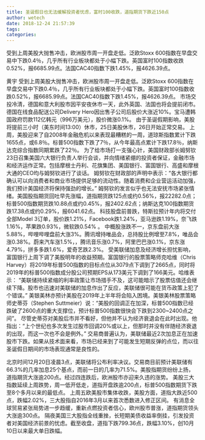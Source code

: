 ```yaml
---
title: 圣诞假日也无法缓解投资者忧虑，富时100收跌，道指期货下跌近150点
author: wetech
date: 2018-12-24 21:57:39
tags: 
categories: 
---
```

受到上周美股大抛售冲击，欧洲股市周一开盘走低。泛欧Stoxx 600指数在早盘交易中下跌0.4％，几乎所有行业板块都处于小幅下跌。英国富时100指数收跌0.52%，报6685.99点。法国CAC40指数下跌1.45%，报4626.39点。
<!-- more -->
黄宇
受到上周美股大抛售冲击，欧洲股市周一开盘走低。泛欧Stoxx 600指数在早盘交易中下跌0.4％，几乎所有行业板块都处于小幅下跌。英国富时100指数收跌0.52%，报6685.99点。法国CAC40指数下跌1.45%，报4626.39点。
市场交投冷清，德国和意大利股市因平安夜休市一天，此外英国、法国也将会提前闭市。
德国在线食品配送公司Delivery Hero因出售子公司后股价大涨近10%。宝马遭韩国政府罚款112亿韩元（996万美元），股价微涨0.1%。
由于圣诞假期影响，美股将提前三小时（美东时间13:00）休市，25日美股休市，26日开始正常交易。
上周，美股迎来了自2008年金融危机以来表现最糟糕的一周，道琼斯指数累计下跌1655点，或6.8％。标普500指数下跌了7％，从今年最高点累计下跌17.8％，纳斯达克综合指数同期累跌了22％。
为了给市场打一支强心针，美国财政部长姆努钦23日召集美国六大银行负责人举行会谈，并向情绪紧绷的投资者保证，金融市场和经济运作正常。包括摩根士丹利、花旗集团、美国银行、富国银行、高盛和摩根大通的CEO均与姆努钦进行了谈话。
姆努钦在财政部的声明中表示：“各大银行都确认可以向消费者和商业市场提供足够的流动性。随着消费和企业营运活动加强，我们预计美国经济将保持强劲的增长。”
姆努钦的发言似乎也无法安抚市场紧张情绪。美国股指期货回吐早先涨幅，道指期货跌125点或约0.56%，报22282.0点；标普500指数期货跌10.88点或约0.45%，报2402.62点；纳斯达克100指数期货跌17.38点或约0.29%，报6041.62点。
科技股盘前普跌，特斯拉预计年内将交付全部Model 3订单，股价跌1.21%，Facebook跌1.24%，亚马逊跌1.19%，奈飞跌1.16%，苹果跌0.93%，微软跌0.54% 。
中概股涨跌不一，京东盘前大涨5.88%，哔哩哔哩盘前大涨3%。腾讯增持唯品会，总持股比例增至7.8%，唯品会涨0.38%。蔚来汽车涨1.5%，，腾讯音乐涨0.7%，阿里巴巴涨0.1%，京东涨4.79%，拼多多跌1.6%，爱奇艺跌2.3%。
受美联储加息及经济增长担忧影响，富国银行上周下调了美股明年的收益预期。富国银行的股票策略师克哈维（Chris Harvey）将2019年标普500指数的目标点位从3079点下调到了2665点，同时将2019年的标普500指数成分股公司预期EPS从173美元下调到了166美元。哈维表示： “美联储持续紧缩的利率政策让市场措手不及，这可能暗示了股票估值还会继续下降。股市也迅速对美联储的加息作出了反应，美联储很可能在货币政策上犯了个错误。”
美银美林亦预计美股在2019年上半年将会陷入困境。美银美林股票策略师史蒂芬（Stephen Suttmeier）说：“美股的回调正在加深，标普500指数已经跌破了2600点的重大支撑位，预计标普500指数很快会下跌到2300~2400点之间”。
尽管史蒂芬对美股后市并不看好，但他并不认为经济衰退会在此时出现。他指出：“上个世纪也多次发生过股市回调20%或以上，但那时并没有伴随经济衰退的出现，而这一次也不会是例外。”
交易商普遍认为，美联储最近2次加息正在加速股市下跌。如果从技术面来看，市场已经来到了可能发生短期反弹的点位，而以往圣诞假日期间的市场表现通常是良性的。
 
 
北京时间12月20日凌晨3点，美联储将公布利率决议。交易商目前预计美联储有66.3%的几率加息25个基点，而前一日的几率为71.5%。美股指期货纷纷上扬，道指期货大涨逾200点。经过四连跌后，欧洲股市亦迎来久违的涨势。
美股三大指数延续上周跌势，周一低开低走，道指开盘跌逾200点，标普500指数期货下跌至8个多月以来的最低点。
上周五欧美股市集体收跌，美股方面，道指大跌近500点，跌幅2.02%，三大股指自2016年3月以来首次悉数进入修正区间。
有消息全球贸易紧张局势进一步趋缓，重新点燃投资者信心，欧州股市普涨，道指期货领头大涨逾300点。
隔夜美国三大股指全线重挫，长短期美债收益率倒挂，引发投资者对美国经济前景的忧虑。截至收盘，道指下跌799.36点，跌幅3.10%，创10月10日以来最大单日跌幅。
